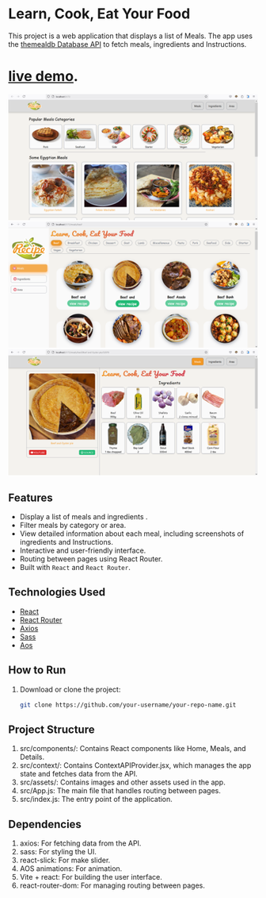 # Learn, Cook, Eat Your Food

This project is a web application that displays a list of Meals. The app uses the [themealdb Database API](https://www.themealdb.com/api.php) to fetch meals, ingredients and Instructions.
# [live demo](https://recipe-pi-seven.vercel.app/).

![Add Product Preview](./public/preview-1.png)
![Add Product Preview](./public/preview-2.png)
![Add Product Preview](./public/preview-3.png)

## Features

- Display a list of meals and ingredients .
- Filter meals by category or area.
- View detailed information about each meal, including screenshots of ingredients and Instructions.
- Interactive and user-friendly interface.
- Routing between pages using React Router.
- Built with `React` and `React Router`.

## Technologies Used

- [React](https://reactjs.org/)
- [React Router](https://reactrouter.com/)
- [Axios](https://axios-http.com/)
- [Sass](https://sass-lang.com/)
- [Aos](https://michalsnik.github.io/aos/)

## How to Run

1. Download or clone the project:

   ```bash
   git clone https://github.com/your-username/your-repo-name.git

## Project Structure
1. src/components/: Contains React components like Home, Meals, and Details.
2. src/context/: Contains ContextAPIProvider.jsx, which manages the app state and fetches data from the API.
3. src/assets/: Contains images and other assets used in the app.
4. src/App.js: The main file that handles routing between pages.
5. src/index.js: The entry point of the application.

## Dependencies
   1. axios: For fetching data from the API.
   2. sass: For styling the UI.
   3. react-slick: For make slider.
   4. AOS animations: For animation.
   5. Vite + react: For building the user interface.
   6. react-router-dom: For managing routing between pages.